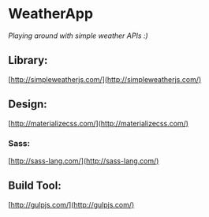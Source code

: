 # WeatherApp

*Playing around with simple weather APIs :)*

## Library:
[http://simpleweatherjs.com/](http://simpleweatherjs.com/)

## Design:
[http://materializecss.com/](http://materializecss.com/)

### Sass:
[http://sass-lang.com/](http://sass-lang.com/)

## Build Tool:
[http://gulpjs.com/](http://gulpjs.com/)